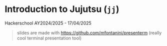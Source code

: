 # Introduction to Jujutsu (`jj`)

Hackerschool AY2024/2025 - 17/04/2025

> slides are made with https://github.com/mfontanini/presenterm (really cool terminal presentation tool)

